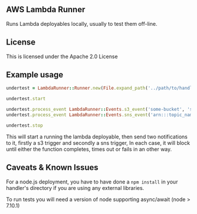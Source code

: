 ## AWS Lambda Runner

Runs Lambda deployables locally, usually to test them off-line.


## License

This is licensed under the Apache 2.0 License


## Example usage

```ruby
undertest = LambdaRunner::Runner.new(File.expand_path('../path/to/handler.js', __FILE__), 'handler')

undertest.start

undertest.process_event LambdaRunner::Events.s3_event('some-bucket', 'some-key', 'file-path-to-actual-content')
undertest.process_event LambdaRunner::Events.sns_event('arn:::topic_name', 'message_uuid', '2015-04-02T07:36:57.451Z', 'message body')

undertest.stop
```

This will start a running the lambda deployable, then send two notifications to it, firstly a s3 trigger and secondly a sns trigger, In each case, it will block until either the function completes, times out or fails in an other way.


## Caveats & Known Issues

For a node.js deployment, you have to have done a `npm install` in your handler's directory if you are using any external libraries.

To run tests you will need a version of node supporting async/await (node > 7.10.1)